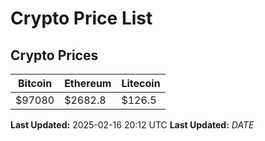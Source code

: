 # Crypto Price List

## Crypto Prices
| Bitcoin | Ethereum | Litecoin |
| ------- | -------- | -------- |
| $97080 | $2682.8 | $126.5 |
**Last Updated:** 2025-02-16 20:12 UTC
**Last Updated:** $DATE$
